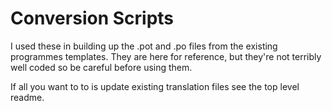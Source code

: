 Conversion Scripts
==================

I used these in building up the .pot and .po files from the existing programmes templates.
They are here for reference, but they're not terribly well coded so be careful before using them.

If all you want to to is update existing translation files see the top level readme.